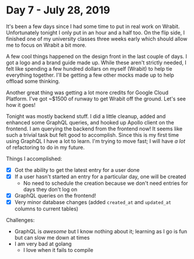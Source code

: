 # Day 7 - July 28, 2019

It's been a few days since I had some time to put in real work on Wrabit. Unfortunately tonight I only put in an hour and a half too. On the flip side, I finished one of my university classes three weeks early which should allow me to focus on Wrabit a bit more.

A few cool things happened on the design front in the last couple of days. I got a logo and a brand guide made up. While these aren't strictly needed, I felt like spending a few hundred dollars on myself (Wrabit) to help tie everything together. I'll be getting a few other mocks made up to help offload some thinking.

Another great thing was getting a lot more credits for Google Cloud Platform. I've got ~$1500 of runway to get Wrabit off the ground. Let's see how it goes!

Tonight was mostly backend stuff. I did a little cleanup, added and enhanced some GraphQL queries, and hooked up Apollo client on the frontend. I am querying the backend from the frontend now! It seems like such a trivial task but felt good to accomplish. Since this is my first time using GraphQL I have a lot to learn. I'm trying to move fast; I will have _a lot_ of refactoring to do in my future.

Things I accomplished:

- [x] Got the ability to get the latest entry for a user done
- [x] If a user hasn't started an entry for a particular day, one will be created
  - No need to schedule the creation because we don't need entries for days they don't log on
- [x] GraphQL queries on the frontend!
- [x] Very minor database changes (added `created_at` and `updated_at` columns to current tables)

Challenges:

- GraphQL is _awesome_ but I know nothing about it; learning as I go is fun but can slow me down at times
- I am very bad at golang
  - I love when it fails to compile

